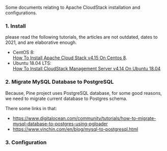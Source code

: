 Some documents relating to Apache CloudStack installation and configurations.

### 1. Install

please read the following tutorials, the articles are not outdated, dates to 2021, and are elaborative enough.

- CentOS 8:<br>
  [How To Install Apache Cloud Stack v4.15 On Centos 8](https://technologyrss.com/how-to-install-apache-cloud-stack-v4-15-on-centos-8/).
- Ubuntu 18.04 LTS:<br>
  [How To Install CloudStack Management Server v4.14 On Ubuntu 18.04](https://technologyrss.com/how-to-install-cloudstack-management-server-v4-14-on-ubuntu-18-04/)


### 2. Migrate MySQL Database to PostgreSQL
Because, Pine project uses PostgreSQL database, for some good reasons, we need to migrate current database to Postgres schema.

There some links in that:

- https://www.digitalocean.com/community/tutorials/how-to-migrate-mysql-database-to-postgres-using-pgloader
- https://www.vinchin.com/en/blog/mysql-to-postgresql.html

### 3. Configuration